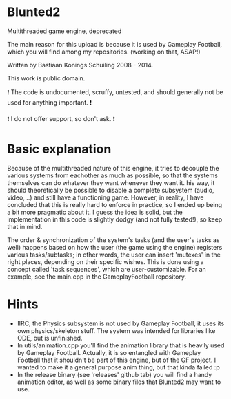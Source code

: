 # Blunted2
Multithreaded game engine, deprecated

The main reason for this upload is because it is used by Gameplay Football, which you will find among my repositories. (working on that, ASAP!)

Written by Bastiaan Konings Schuiling 2008 - 2014.

This work is public domain.

:exclamation: The code is undocumented, scruffy, untested, and should generally not be used for anything important. :exclamation:

:exclamation: I do not offer support, so don't ask. :exclamation:

# Basic explanation
Because of the multithreaded nature of this engine, it tries to decouple the various systems from eachother as much as possible, so that the systems themselves can do whatever they want whenever they want it. his way, it should theoretically be possible to disable a complete subsystem (audio, video, ..) and still have a functioning game. However, in reality, I have concluded that this is really hard to enforce in practice, so I ended up being a bit more pragmatic about it.
I guess the idea is solid, but the implementation in this code is slightly dodgy (and not fully tested!), so keep that in mind.

The order & synchronization of the system's tasks (and the user's tasks as well) happens based on how the user (the game using the engine) registers various tasks/subtasks; in other words, the user can insert 'mutexes' in the right places, depending on their specific wishes. This is done using a concept called 'task sequences', which are user-customizable. For an example, see the main.cpp in the GameplayFootball repository.

# Hints
* IIRC, the Physics subsystem is not used by Gameplay Football, it uses its own physics/skeleton stuff. The system was intended for libraries like ODE, but is unfinished.
* In utils/animation.cpp you'll find the animation library that is heavily used by Gameplay Football. Actually, it is so entangled with Gameplay Football that it shouldn't be part of this engine, but of the GF project. I wanted to make it a general purpose anim thing, but that kinda failed :p
* In the release binary (see 'releases' github tab) you will find a handy animation editor, as well as some binary files that Blunted2 may want to use.
